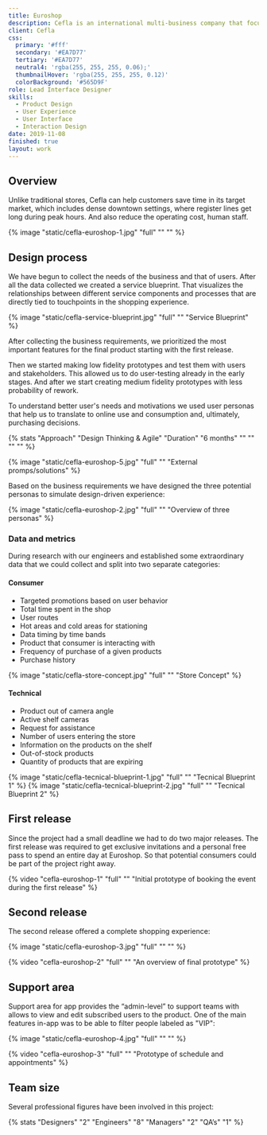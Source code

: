 ```yaml
---
title: Euroshop
description: Cefla is an international multi-business company that focused on Civil and Industrial Plant Engineering, Retail Design Solutions, and more. I collaborated with them in the creation of the app which offers a demo used in Euroshop on the features of the innovative experience of simplified shopping, which will be released in 2022.
client: Cefla
css:
  primary: '#fff'
  secondary: '#EA7D77'
  tertiary: '#EA7D77'
  neutral4: 'rgba(255, 255, 255, 0.06);'
  thumbnailHover: 'rgba(255, 255, 255, 0.12)'
  colorBackground: '#565D9F'
role: Lead Interface Designer
skills:
  - Product Design
  - User Experience
  - User Interface
  - Interaction Design
date: 2019-11-08
finished: true
layout: work
---
```


## Overview

Unlike traditional stores, Cefla can help customers save time in its target market, which includes dense downtown settings, where register lines get long during peak hours. And also reduce the operating cost, human staff.

{% image "static/cefla-euroshop-1.jpg" "full" "" "" %}

## Design process

We have begun to collect the needs of the business and that of users. After all the data collected we created a service blueprint. That visualizes the relationships between different service components and processes that are directly tied to touchpoints in the shopping experience.

{% image "static/cefla-service-blueprint.jpg" "full" "" "Service Blueprint" %}

After collecting the business requirements, we prioritized the most important features for the final product starting with the first release.

Then we started making low fidelity prototypes and test them with users and stakeholders. This allowed us to do user-testing already in the early stages. And after we start creating medium fidelity prototypes with less probability of rework.

To understand better user's needs and motivations we used user personas that help us to translate to online use and consumption and, ultimately, purchasing decisions.

{% stats "Approach" "Design Thinking & Agile" "Duration" "6 months" "" "" "" "" %}

{% image "static/cefla-euroshop-5.jpg" "full" "" "External promps/solutions" %}

Based on the business requirements we have designed the three potential personas to simulate design-driven experience:

{% image "static/cefla-euroshop-2.jpg" "full" "" "Overview of three personas" %}

### Data and metrics

During research with our engineers and established some extraordinary data that we could collect and split into two separate categories:

#### Consumer
  - Targeted promotions based on user behavior
  - Total time spent in the shop
  - User routes
  - Hot areas and cold areas for stationing
  - Data timing by time bands
  - Product that consumer is interacting with
  - Frequency of purchase of a given products
  - Purchase history

{% image "static/cefla-store-concept.jpg" "full" "" "Store Concept" %}

#### Technical
  - Product out of camera angle
  - Active shelf cameras
  - Request for assistance
  - Number of users entering the store
  - Information on the products on the shelf
  - Out-of-stock products
  - Quantity of products that are expiring

{% image "static/cefla-tecnical-blueprint-1.jpg" "full" "" "Tecnical Blueprint 1" %}
{% image "static/cefla-tecnical-blueprint-2.jpg" "full" "" "Tecnical Blueprint 2" %}

## First release

Since the project had a small deadline we had to do two major releases. The first release was required to get exclusive invitations and a personal free pass to spend an entire day at Euroshop. So that potential consumers could be part of the project right away.

{% video "cefla-euroshop-1" "full" "" "Initial prototype of booking the event during the first release" %}

## Second release

The second release offered a complete shopping experience:

{% image "static/cefla-euroshop-3.jpg" "full" "" "" %}

{% video "cefla-euroshop-2" "full" "" "An overview of final prototype" %}

## Support area

Support area for app provides the “admin-level” to support teams with allows to view and edit subscribed users to the product. One of the main features in-app was to be able to filter people labeled as "VIP":

{% image "static/cefla-euroshop-4.jpg" "full" "" "" %}

{% video "cefla-euroshop-3" "full" "" "Prototype of schedule and appointments" %}

## Team size

Several professional figures have been involved in this project:

{% stats "Designers" "2" "Engineers" "8" "Managers" "2" "QA’s" "1" %}